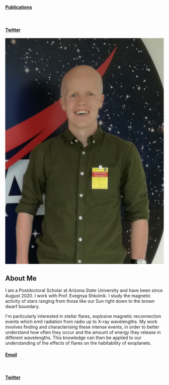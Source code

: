 <html>
<!--<div class="header">
</div>-->
<head>
<link rel="stylesheet" href="main.css">
  <title><h1>Dr James A. G. Jackman</h1></title> 
</head>
<body>
<a href="https://ui.adsabs.harvard.edu/user/libraries/NAGvqs9vTkeTitoqIK-sMg"><h4>Publications</h4></a> &nbsp; &nbsp; <a href="https://twitter.com/JackmanJames26"><h4>Twitter</h4></a>
<!-- <h2>Dr James A. G. Jackman</h2>
<h4>jamesjackman@asu.edu</h4> -->
<img src="./images/nasa_image2.jpg" class="center">
<h2> About Me </h2>
<p>I am a Postdoctoral Scholar at Arizona State University and have been since August 2020. I work with Prof. Evegnya Shkolnik. I study the magnetic activity of stars ranging from those like our Sun right down to the brown dwarf boundary.</p>
<p>I'm particularly interested in stellar flares, explosive magnetic reconnection events which emit radiation from radio up to X-ray wavelengths. My work involves finding and characterising these intense events, in order to better understand how often they occur and the amount of energy they release in different wavelengths. This knowledge can then be applied to our understanding of the effects of flares on the habitability of exoplanets.</p>

<a href="mailto:jamesjackman@asu.edu"><h4>Email</h4></a> &nbsp; &nbsp; <a href="https://twitter.com/JackmanJames26"><h4>Twitter</h4></a>



<!--<div class="footer">
<a href="mailto:jamesjackman@asu.edu"><h4>Email</h4></a> <a href="https://twitter.com/JackmanJames26"><h4>Twitter</h4></a>
</div>-->
</body>
</html>
